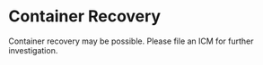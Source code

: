 <properties
pageTitle="Container recovery"
description="Container recovery - ICM"
infoBubbleText="Container recovery - ICM"
service="microsoft.storage"
resource="storage"
authors="passaree"
displayOrder=""
articleId="Storagev2insights_ContainerRecovery_ICM"
diagnosticScenario="Container recovery - ICM"
selfHelpType="diagnostics"
supportTopicIds=""
resourceTags="windows"
productPesIds=""
cloudEnvironments="public"
/>

# **Container Recovery**

<!--issueDescription-->

Container recovery may be possible. Please file an ICM for further investigation.<br>

<!--/issueDescription-->